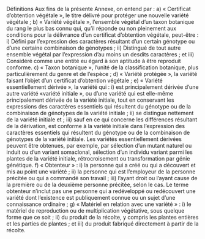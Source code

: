 Définitions
Aux fins de la présente Annexe, on entend par :
a) « Certificat d’obtention végétale », le titre délivré pour protéger une
nouvelle variété végétale ;
b) « Variété végétale », l’ensemble végétal d’un taxon botanique du rang le
plus bas connu qui, qu’il réponde ou non pleinement aux conditions pour
la délivrance d’un certificat d’obtention végétale, peut-être :
i) Défini par l’expression des caractères résultant d’un certain
génotype ou d’une certaine combinaison de génotypes ;
ii) Distingué de tout autre ensemble végétal par l’expression
d’au moins un desdits caractères ; et
iii) Considéré comme une entité eu égard à son aptitude à
être reproduit conforme.
c) « Taxon botanique », l’unité de la classification botanique, plus
particulièrement du genre et de l’espèce ;
d) « Variété protégée », la variété faisant l’objet d’un certificat d’obtention
végétale ;
e) « Variété essentiellement dérivée », la variété qui :
i) est principalement dérivée d’une autre variété «variété
initiale », ou d’une variété qui est elle-même
principalement dérivée de la variété initiale, tout en
conservant les expressions des caractères essentiels qui
résultent du génotype ou de la combinaison de génotypes
de la variété initiale ;
ii) se distingue nettement de la variété initiale et ;
iii) sauf en ce qui concerne les différences résultant de la
dérivation, est conforme à la variété initiale dans
l’expression des caractères essentiels qui résultent du
génotype ou de la combinaison de génotypes de la variété
initiale. Les variétés essentiellement dérivées peuvent être
obtenues, par exemple, par sélection d’un mutant naturel
ou induit ou d’un variant somaclonal, sélection d’un
individu variant parmi les plantes de la variété initiale,
rétrocroisement ou transformation par génie génétique.
f) « Obtenteur » :
i) la personne qui a créé ou qui a découvert et mis au point
une variété ;
ii) la personne qui est l’employeur de la personne précitée ou
qui a commandé son travail ;
iii) l’ayant droit ou l’ayant cause de la première ou de la
deuxième personne précitée, selon le cas.
Le terme obtenteur n’inclut pas une personne qui a
redéveloppé ou redécouvert une variété dont l’existence est
publiquement connue ou un sujet d’une connaissance
ordinaire ;
g) « Matériel en relation avec une variété » :
i) le matériel de reproduction ou de multiplication végétative,
sous quelque forme que ce soit ;
ii) du produit de la récolte, y compris les plantes entières et
les parties de plantes ; et
iii) du produit fabriqué directement à partir de la récolte.